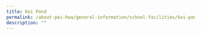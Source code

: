 ```yaml
---
title: Koi Pond
permalink: /about-pei-hwa/general-information/school-facilities/koi-pond/
description: ""
---
```

